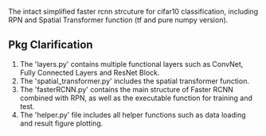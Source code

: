 The intact simplified faster rcnn strcuture for cifar10 classification, including RPN and Spatial Transformer function (tf and pure numpy version).

Pkg Clarification
-------------------
1. The 'layers.py' contains multiple functional layers such as ConvNet, Fully Connected Layers and ResNet Block.    
2. The 'spatial_transformer.py' includes the spatial transformer function.     
3. The 'fasterRCNN.py' contains the main structure of Faster RCNN combined with RPN, as well as the executable function for training and test.      
4. The 'helper.py' file includes all helper functions such as data loading and result figure plotting.     
